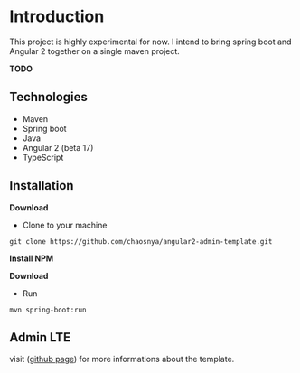 Introduction
============

This project is highly experimental for now. I intend to bring spring boot and Angular 2 together on a single maven project.

**TODO**

Technologies
------------

- Maven
- Spring boot
- Java
- Angular 2 (beta 17)
- TypeScript

Installation
------------

**Download**
- Clone to your machine
```
git clone https://github.com/chaosnya/angular2-admin-template.git
```

**Install NPM**

**Download**
- Run
```
mvn spring-boot:run
```

Admin LTE
-------------
visit ([github page](https://github.com/almasaeed2010/AdminLTE)) for more informations about the template.
